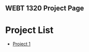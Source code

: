## WEBT 1320 Project Page

<h1>Project List</h1>

<ul>
    <li><a href="Lab 3/index.html" target="_blank">Project 1</a></li>
</ul>
